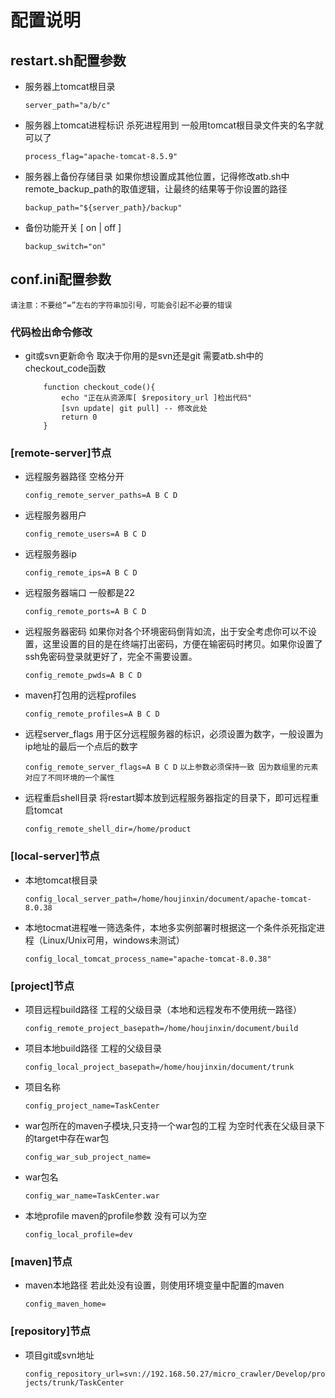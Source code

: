 # 配置说明

## restart.sh配置参数
* 服务器上tomcat根目录

    `server_path="a/b/c"`
* 服务器上tomcat进程标识 杀死进程用到 一般用tomcat根目录文件夹的名字就可以了
    
    `process_flag="apache-tomcat-8.5.9"`
* 服务器上备份存储目录 如果你想设置成其他位置，记得修改atb.sh中remote_backup_path的取值逻辑，让最终的结果等于你设置的路径

    `backup_path="${server_path}/backup"`
* 备份功能开关 [ on | off ] 

    `backup_switch="on"`


## conf.ini配置参数
`请注意：不要给“=”左右的字符串加引号，可能会引起不必要的错误`
### 代码检出命令修改
* git或svn更新命令 取决于你用的是svn还是git 需要atb.sh中的checkout_code函数
    ```shell
        function checkout_code(){
            echo "正在从资源库[ $repository_url ]检出代码"
            [svn update| git pull] -- 修改此处
            return 0
        }
    ```
### [remote-server]节点
* 远程服务器路径 空格分开

    `config_remote_server_paths=A B C D`
* 远程服务器用户

    `config_remote_users=A B C D`
* 远程服务器ip 
    
    `config_remote_ips=A B C D`
* 远程服务器端口 一般都是22

    `config_remote_ports=A B C D`
* 远程服务器密码 如果你对各个环境密码倒背如流，出于安全考虑你可以不设置，这里设置的目的是在终端打出密码，方便在输密码时拷贝。如果你设置了ssh免密码登录就更好了，完全不需要设置。
    
    `config_remote_pwds=A B C D`
* maven打包用的远程profiles
    
    `config_remote_profiles=A B C D`
* 远程server_flags 用于区分远程服务器的标识，必须设置为数字，一般设置为ip地址的最后一个点后的数字
    
    `config_remote_server_flags=A B C D`
`以上参数必须保持一致 因为数组里的元素对应了不同环境的一个属性`
* 远程重启shell目录 将restart脚本放到远程服务器指定的目录下，即可远程重启tomcat
    
    `config_remote_shell_dir=/home/product`

### [local-server]节点
* 本地tomcat根目录
    
    `config_local_server_path=/home/houjinxin/document/apache-tomcat-8.0.38`
* 本地tocmat进程唯一筛选条件，本地多实例部署时根据这一个条件杀死指定进程（Linux/Unix可用，windows未测试）
    
    `config_local_tomcat_process_name="apache-tomcat-8.0.38"`

### [project]节点
* 项目远程build路径 工程的父级目录（本地和远程发布不使用统一路径）
    
    `config_remote_project_basepath=/home/houjinxin/document/build`
* 项目本地build路径 工程的父级目录
    
    `config_local_project_basepath=/home/houjinxin/document/trunk`
* 项目名称
    
    `config_project_name=TaskCenter`
* war包所在的maven子模块,只支持一个war包的工程 为空时代表在父级目录下的target中存在war包
    
    `config_war_sub_project_name=`
* war包名
    
    `config_war_name=TaskCenter.war`
* 本地profile maven的profile参数 没有可以为空
    
    `config_local_profile=dev`

### [maven]节点
* maven本地路径 若此处没有设置，则使用环境变量中配置的maven
    
    `config_maven_home=`

### [repository]节点
* 项目git或svn地址
    
    `config_repository_url=svn://192.168.50.27/micro_crawler/Develop/projects/trunk/TaskCenter`
